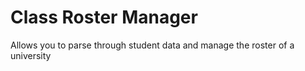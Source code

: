 # Class Roster Manager

Allows you to parse through student data and manage the roster of a university 
